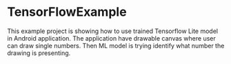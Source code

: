 # TensorFlowExample

This example project is showing how to use trained Tensorflow Lite model in Android application. The application have drawable canvas where user can draw single numbers. Then ML model is trying identify what number the drawing is presenting.